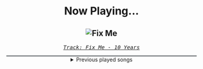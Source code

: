 <div align="center"> 
<h1>Now Playing...</h1>

![Fix Me](https://i.scdn.co/image/ab67616d00001e021ff855f3f2d8250af39392c3)
--
_<samp><a href="https://open.spotify.com/track/60OKW0mZiPFHVpHl3eHueg">Track: Fix Me - 10 Years</a></samp>_

<div style="border: 1px #4B5054 solid"></div>
<details>
  <summary>
    Previous played songs
  </summary>
  <table>
    <thead>
      <tr>
        <th>
          Artist
        </th>
        <th>
          Song
        </th>
        <th>
          Link
        </th>
      </tr>
    </thead>
    <tbody>
      <tr><td>10 Years</td><td>Fix Me</td><td><a href="https://open.spotify.com/track/60OKW0mZiPFHVpHl3eHueg">https://open.spotify.com/track/60OKW0mZiPFHVpHl3eHueg</a></td></tr><tr><td>Disturbed</td><td>The Animal</td><td><a href="https://open.spotify.com/track/1HD8mFfpSGLJnwv6UTLaIv">https://open.spotify.com/track/1HD8mFfpSGLJnwv6UTLaIv</a></td></tr><tr><td>SICK PUPPIES</td><td>CREATURE</td><td><a href="https://open.spotify.com/track/5Uezpl42ACeI9I3GWnVWtY">https://open.spotify.com/track/5Uezpl42ACeI9I3GWnVWtY</a></td></tr><tr><td>Silent Theory</td><td>Six Feet Under</td><td><a href="https://open.spotify.com/track/52F0K7Hv8LbDblDlaPYtsB">https://open.spotify.com/track/52F0K7Hv8LbDblDlaPYtsB</a></td></tr><tr><td>NOTHING MORE</td><td>This Is The Time (Ballast)</td><td><a href="https://open.spotify.com/track/0NWN0vceOURy7lQzVEYOlh">https://open.spotify.com/track/0NWN0vceOURy7lQzVEYOlh</a></td></tr><tr><td>Breaking Benjamin</td><td>Breaking the Silence</td><td><a href="https://open.spotify.com/track/6AGQ7pKkcnc6RVjtARt1ph">https://open.spotify.com/track/6AGQ7pKkcnc6RVjtARt1ph</a></td></tr><tr><td>izzy reign</td><td>The Sunken Place</td><td><a href="https://open.spotify.com/track/0N3fjvconKLtIgYcbCsOcp">https://open.spotify.com/track/0N3fjvconKLtIgYcbCsOcp</a></td></tr><tr><td>Daughtry</td><td>ARTIFICIAL</td><td><a href="https://open.spotify.com/track/2EU5LeESSJgbYKCc5l4rms">https://open.spotify.com/track/2EU5LeESSJgbYKCc5l4rms</a></td></tr><tr><td>Breaking Benjamin</td><td>Feed the Wolf</td><td><a href="https://open.spotify.com/track/7rOv6HovIJvYHXCg0cVfTk">https://open.spotify.com/track/7rOv6HovIJvYHXCg0cVfTk</a></td></tr><tr><td>Light The Torch</td><td>The Safety of Disbelief</td><td><a href="https://open.spotify.com/track/49ylH81Y53wUOlTHqXK1J2">https://open.spotify.com/track/49ylH81Y53wUOlTHqXK1J2</a></td></tr><tr><td>Five Finger Death Punch</td><td>Pick Up Behind You</td><td><a href="https://open.spotify.com/track/6sMOYEbYigMVoIVNyNEIPN">https://open.spotify.com/track/6sMOYEbYigMVoIVNyNEIPN</a></td></tr><tr><td>izzy reign</td><td>Broken by Design</td><td><a href="https://open.spotify.com/track/4aByH1J9Nz5JooEzIE10pZ">https://open.spotify.com/track/4aByH1J9Nz5JooEzIE10pZ</a></td></tr><tr><td>NOTHING MORE</td><td>Jenny</td><td><a href="https://open.spotify.com/track/2CASGo9Wmd6Dxrq3ygnRjf">https://open.spotify.com/track/2CASGo9Wmd6Dxrq3ygnRjf</a></td></tr><tr><td>10 Years</td><td>The Optimist</td><td><a href="https://open.spotify.com/track/55ET0bFCVKpGJOXATqLe0x">https://open.spotify.com/track/55ET0bFCVKpGJOXATqLe0x</a></td></tr><tr><td>izzy reign</td><td>Your Entertainer</td><td><a href="https://open.spotify.com/track/1ttawOxV4Okfntx628yOwV">https://open.spotify.com/track/1ttawOxV4Okfntx628yOwV</a></td></tr><tr><td>10 Years</td><td>The Shift</td><td><a href="https://open.spotify.com/track/4kRDWcWcBlkcQNoWyWSkTg">https://open.spotify.com/track/4kRDWcWcBlkcQNoWyWSkTg</a></td></tr><tr><td>Gemini Syndrome</td><td>Carousel</td><td><a href="https://open.spotify.com/track/0A5bArcvwnHvUsTLDenovt">https://open.spotify.com/track/0A5bArcvwnHvUsTLDenovt</a></td></tr><tr><td>Breaking Benjamin</td><td>Crawl</td><td><a href="https://open.spotify.com/track/2G1xOn9PhRgi63XWp2ToZx">https://open.spotify.com/track/2G1xOn9PhRgi63XWp2ToZx</a></td></tr><tr><td>Five Finger Death Punch</td><td>To Be Alone</td><td><a href="https://open.spotify.com/track/5utdbEzP9dUyrEaayHfVM5">https://open.spotify.com/track/5utdbEzP9dUyrEaayHfVM5</a></td></tr><tr><td>Daughtry</td><td>THE RECKONING</td><td><a href="https://open.spotify.com/track/5w3sr7Zq8ad9b8l47n5F9Y">https://open.spotify.com/track/5w3sr7Zq8ad9b8l47n5F9Y</a></td></tr>
    </tbody>
  </table>
</details>

</div>
